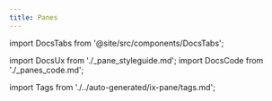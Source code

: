 ```yaml
---
title: Panes
---
```


import DocsTabs from '@site/src/components/DocsTabs';

import DocsUx from './\_pane_styleguide.md';
import DocsCode from './\_panes_code.md';

import Tags from './../auto-generated/ix-pane/tags.md';

<Tags />

<br/>
<br/>

<DocsTabs styleguide={DocsUx} code={DocsCode} />
